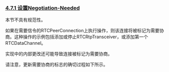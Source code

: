 ### [4.7.1 设置Negotiation-Needed](http://w3c.github.io/webrtc-pc/#setting-negotiation-needed)

本节不具有规范性。

如果在需要信令的RTCPeerConnection上执行操作，则该连接将被标记为需要协商。这种操作的示例包括添加或停止RTCRtpTransceiver，或添加第一个RTCDataChannel。

实现中的内部更改还可能导致连接被标记为需要协商。

请注意，更新需要协商的标志的确切过程如下所示。
